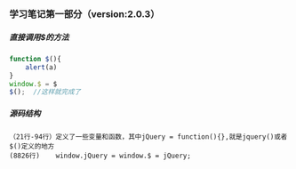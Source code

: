 ### 学习笔记第一部分（version:2.0.3）

##### 直接调用$的方法

```js
function $(){
	alert(a)
}
window.$ = $
$();  //这样就完成了
```

##### 源码结构

```
（21行-94行）定义了一些变量和函数，其中jQuery = function(){},就是jquery()或者$()定义的地方
(8826行)    window.jQuery = window.$ = jQuery;
```

